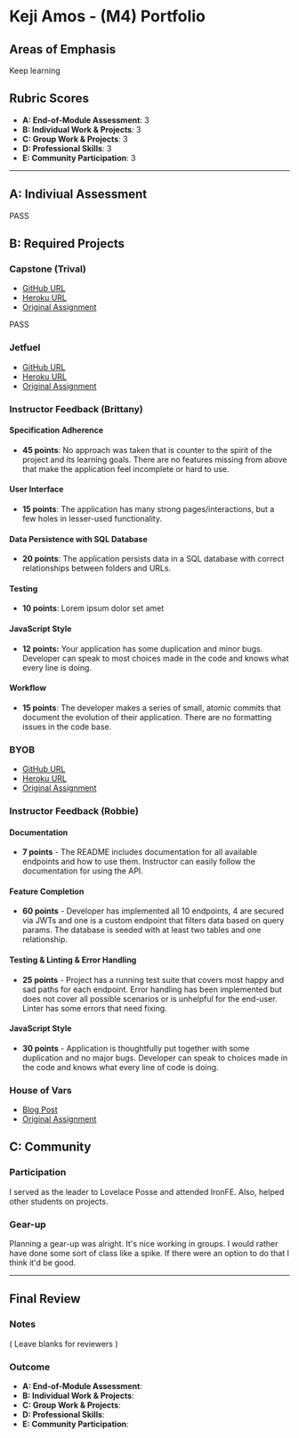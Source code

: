 # Keji Amos - (M4) Portfolio

## Areas of Emphasis

Keep learning

## Rubric Scores

* **A: End-of-Module Assessment**: 3
* **B: Individual Work & Projects**: 3
* **C: Group Work & Projects**: 3
* **D: Professional Skills**: 3
* **E: Community Participation**: 3

-----------------------

## A: Indiviual Assessment

PASS

## B: Required Projects

### Capstone (Trival)

* [GitHub URL](https://github.com/kamos1/trivial)
* [Heroku URL](http://trivial123.herokuapp.com/)
* [Original Assignment](http://frontend.turing.io/projects/capstone.html)

PASS


### Jetfuel

* [GitHub URL](https://github.com/kamos1/jetfuel)
* [Heroku URL](https://glacial-sierra-63440.herokuapp.com/)
* [Original Assignment](http://frontend.turing.io/projects/jet-fuel.html)

### Instructor Feedback (Brittany)

#### Specification Adherence

* **45 points**: No approach was taken that is counter to the spirit of the project and its learning goals. There are no features missing from above that make the application feel incomplete or hard to use.

#### User Interface

* **15 points**: The application has many strong pages/interactions, but a few holes in lesser-used functionality.

#### Data Persistence with SQL Database

* **20 points**: The application persists data in a SQL database with correct relationships between folders and URLs.

#### Testing

* **10 points**: Lorem ipsum dolor set amet

#### JavaScript Style

* **12 points:** Your application has some duplication and minor bugs. Developer can speak to most choices made in the code and knows what every line is doing.

#### Workflow

* **15 points**: The developer makes a series of small, atomic commits that document the evolution of their application. There are no formatting issues in the code base.


### BYOB

* [GitHub URL](https://github.com/kamos1/byob)
* [Heroku URL](https://sensationnel-croissant-26998.herokuapp.com/)
* [Original Assignment](http://frontend.turing.io/projects/build-your-own-backend.html)

### Instructor Feedback (Robbie)

#### Documentation

* **7 points** -  The README includes documentation for all available endpoints and how to use them. Instructor can easily follow the documentation for using the API.

#### Feature Completion

* **60 points** - Developer has implemented all 10 endpoints, 4 are secured via JWTs and one is a custom endpoint that filters data based on query params. The database is seeded with at least two tables and one relationship.

#### Testing & Linting & Error Handling

* **25 points** - Project has a running test suite that covers most happy and sad paths for each endpoint. Error handling has been implemented but does not cover all possible scenarios or is unhelpful for the end-user. Linter has some errors that need fixing.

#### JavaScript Style

* **30 points** - Application is thoughtfully put together with some duplication and no major bugs. Developer can speak to choices made in the code and knows what every line of code is doing.


### House of Vars

* [Blog Post](https://medium.com/@keji.amos/im-a-front-end-engineering-student-at-turing-school-and-we-were-given-the-task-of-contributing-to-4612f0a7327c)
* [Original Assignment](http://frontend.turing.io/projects/house-of-vars.html)


## C: Community 
### Participation
I served as the leader to Lovelace Posse and attended IronFE. Also, helped other students on projects.

### Gear-up
Planning a gear-up was alright. It's nice working in groups. I would rather have done some sort of class like a spike. If there were an option to do that I think it'd be good.
 

------------------

## Final Review

### Notes

( Leave blanks for reviewers )

### Outcome



* **A: End-of-Module Assessment**: 
* **B: Individual Work & Projects**: 
* **C: Group Work & Projects**: 
* **D: Professional Skills**: 
* **E: Community Participation**: 
